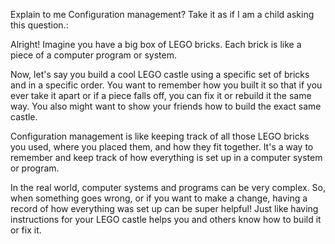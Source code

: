 Explain to me Configuration management? Take it as if I am a child asking this question.:

Alright! Imagine you have a big box of LEGO bricks. Each brick is like a piece of a computer program or system.

Now, let's say you build a cool LEGO castle using a specific set of bricks and in a specific order. You want to remember how you built it so that if you ever take it apart or if a piece falls off, you can fix it or rebuild it the same way. You also might want to show your friends how to build the exact same castle.

Configuration management is like keeping track of all those LEGO bricks you used, where you placed them, and how they fit together. It's a way to remember and keep track of how everything is set up in a computer system or program.

In the real world, computer systems and programs can be very complex. So, when something goes wrong, or if you want to make a change, having a record of how everything was set up can be super helpful! Just like having instructions for your LEGO castle helps you and others know how to build it or fix it.
